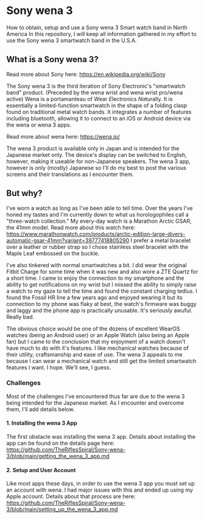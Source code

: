 # Sony wena 3
How to obtain, setup and use a Sony wena 3 Smart watch band in North America
In this repository, I will keep all information gathered in my effort to use the Sony wena 3 smartwatch band in the U.S.A.
## What is a Sony wena 3?
Read more about Sony here: https://en.wikipedia.org/wiki/Sony

The Sony wena 3 is the third iteration of Sony Electronic's "smartwatch band" product. (Preceded by the wena wrist and wena wrist pro/wena active) Wena is a portamanteau of <i>W</i>ear <i>E</i>lectronics <i>Na</i>turally. It is essentially a limited-function smartwatch in the shape of a folding clasp found on traditional metal watch bands. It integrates a number of features including bluetooth, allowing it to connect to an iOS or Android device via the wena or wena 3 apps.

Read more about wena here: https://wena.jp/

The wena 3 product is available only in Japan and is intended for the Japanese market only. The device's display can be switched to English, however, making it useable for non-Japanese speakers. The wena 3 app, however is only (mostly) Japanese so I'll do my best to post the various screens and their translations as I encounter them.

## But why?
I've worn a watch as long as I've been able to tell time. Over the years I've honed my tastes and I'm currently down to what us horologophiles call a "three-watch collection." My every-day watch is a Marathon Arctic GSAR, the 41mm model. Read more about this watch here: https://www.marathonwatch.com/products/arctic-edition-large-divers-automatic-gsar-41mm?variant=39777418805290 I prefer a metal bracelet over a leather or rubber strap so I chose stainless steel bracelet with the Maple Leaf embossed on the buckle.

I've also tinkered with normal smartwatches a bit. I did wear the original Fitbit Charge for some time when it was new and also wore a ZTE Quartz for a short time. I came to enjoy the connection to my smartphone and the ability to get notifications on my wrist but I missed the ability to simply raise a watch to my gaze to tell the time and found the constant charging tedius. I found the Fossil HR line a few years ago and enjoyed wearing it but its connection to my phone was flaky at best, the watch's firmware was buggy and laggy and the phone app is practically unusable. It's seriously awuful. Really bad.

The obvious choice would be one of the dozens of excellent WearOS watches (being an Android user) or an Apple Watch (also being an Apple fan) but I came to the conclusion that my enjoyment of a watch doesn't have much to do with it's features. I like mechanical watches because of their utility, craftsmanship and ease of use. The wena 3 appeals to me because I can wear a mechanical watch and still get the limited smartwatch features I want. I hope. We'll see, I guess.

### Challenges
Most of the challenges I've encountered thus far are due to the wena 3 being intended for the Japanese market. As I encounter and overcome them, I'll add details below.

#### 1. Installing the wena 3 App
The first obstacle was installing the wena 3 app. Details about installing the app can be found on the details page here: https://github.com/TheRiflesSpiral/Sony-wena-3/blob/main/getting_the_wena_3_app.md
#### 2. Setup and User Account
Like most apps these days, in order to use the wena 3 app you must set up an account with wena. I had major issues with this and ended up using my Apple account. Details about that process are here: https://github.com/TheRiflesSpiral/Sony-wena-3/blob/main/setting_up_the_wena_3_app.md
